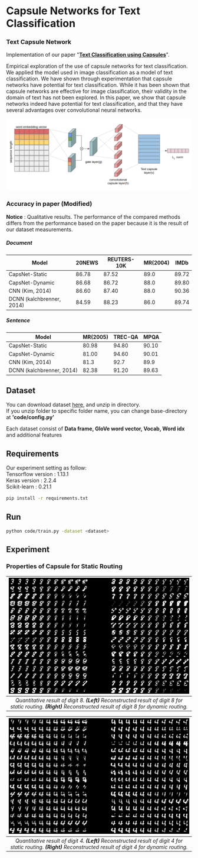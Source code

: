 # Capsule Networks for Text Classification

### Text Capsule Network 

Implementation of our paper "**[Text Classification using Capsules][1]**".  

Empirical exploration of the use of capsule networks for text classification.
We applied the model used in image classification as a model of text classification.
We have shown through experimentation that capsule networks have potential for text classification.
While it has been shown that capsule networks are effective for image classification, their validity in the domain of text has not been explored.
In this paper, we show that capsule networks indeed have potential for text classification,
and that they have several advantages over convolutional neural networks.

![](./image/model.png)

### Accuracy in paper (Modified)

**Notice** : Qualitative results. The performance of the compared methods differs from the performance based on the paper because it is the result of our dataset measurements.

##### Document

| Model | 20NEWS | REUTERS-10K | MR(2004) | IMDb |
| --- |---|---|---|---|
| CapsNet-Static | 86.78 | 87.52 | 89.0 | 89.72 |
| CapsNet-Dynamic | 86.68 | 86.72 | 88.0 | 89.80 |
| CNN (Kim, 2014) | 86.60 | 87.40 | 88.0 | 90.36 |
| DCNN (kalchbrenner, 2014) | 84.59 | 88.23 | 86.0 | 89.74 |

##### Sentence
| Model | MR(2005) | TREC-QA | MPQA |
| --- |---|---|---|
| CapsNet-Static | 80.98 | 94.80 | 90.10 |
| CapsNet-Dynamic | 81.00 | 94.60 | 90.01 |
| CNN (Kim, 2014) | 81.3 | 92.7 | 89.9 |
| DCNN (kalchbrenner, 2014) | 82.38 | 91.20 | 89.63 |


## Dataset
You can download dataset [here][2], and unzip in directory.  
If you unzip folder to specific folder name, you can change base-directory at **'code/config.py'**

Each dataset consist of **Data frame, GloVe word vector, Vocab, Word idx** and additional features

## Requirements

Our experiment setting as follow:  
Tensorflow version : 1.13.1  
Keras version : 2.2.4  
Scikit-learn : 0.21.1

```bash
pip install -r requirements.txt
```

## Run

```bash
python code/train.py -dataset <dataset>
```

## Experiment

### Properties of Capsule for Static Routing

| ![Digit-1.jpg](./image/Digit_8_recons.png) | 
|:---:| 
| *Quantitative result of digit 8. **(Left)** Reconstructed result of digit 8 for static routing. **(Right)** Reconstructed result of digit 8 for dynamic routing.* |


| ![Digit-4.jpg](./image/Digit_4_recons.png) | 
|:---:| 
| *Quantitative result of digit 4. **(Left)** Reconstructed result of digit 4 for static routing. **(Right)** Reconstructed result of digit 4 for dynamic routing.* |




[1]:https://arxiv.org/abs/1808.03976
[2]:https://drive.google.com/open?id=13eTBkxwdgjrFiUjXlZbYqlclqjpd0Eqk
